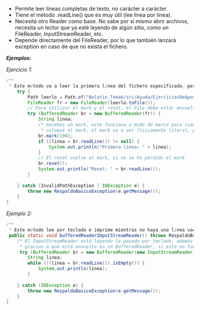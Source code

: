 - Permite leer líneas completas de texto, no carácter a carácter.
- Tiene el método .readLine() que es muy útil (lee línea por línea).
- Necesita otro Reader como base. No sabe por sí mismo abrir archivos, necesita un  lector que ya esté leyendo de algún sitio, como un FileReader, InputStreamReader, etc.
- Depende directamente del FileReader, por lo que también lanzará exception en caso de  que no exista el fichero.

___Ejemplos:___

_Ejercicio 1:_
```java
/**  
 * Este método va a leer la primera línea del fichero especificado, pero antes de leer * va a colocar un mark, cuando se haya leído la primera línea, se hace un reset y vuelve * al principio, se imprimen por pantalla la primera línea dos veces * * @throws RespaldoBasicoException */public static void bufferedReaderMarkReset() throws RespaldoBasicoException {  
    try {  
        Path leerlo = Path.of("Boletin_Tema6/src/Ayuda/EjerciciosDeApoyo/Ejercicio2A/FicheroEJ1A.txt");  
        FileReader fr = new FileReader(leerlo.toFile());  
        // Para utilizar el mark y el reset, el File debe estar envuelto en un Buffered  
        try (BufferedReader br = new BufferedReader(fr)) {  
            String linea;  
            /* Hacemos un mark, este funciona a modo de marca para cuando haga un reset volver hasta donde  
             * coloqué el mark, el mark va a ser físicamente literal, por ejemplo, si leo 3 líneas, hago un             * mark y después leo otras 3 líneas y hago un reset va a volver a la línea donde llamé al mark.             * El entero pasado por parámetros es decir el 'readAheadLimit', es el número máximo de caracteres             * que puedes leer después del mark, si lees más de lo especificado, el mark se perderá */            
            br.mark(100);  
            if ((linea = br.readLine()) != null) {  
                System.out.println("Primera línea: " + linea);  
            }  
            // El reset vuelve al mark, si no se ha perdido el mark  
            br.reset();  
            System.out.println("Reset: " + br.readLine());  
        }  
  
    } catch (InvalidPathException | IOException e) {  
        throw new RespaldoBasicoException(e.getMessage());  
    }  
}
```

_Ejemplo 2:_
```java
/**  
 * Este método lee por teclado e imprime mientras no haya una línea vacía, * es decir que no haga un intro * * @throws RespaldoBasicoException */
 public static void bufferedReaderImputStreamReader() throws RespaldoBasicoException {  
    /* El ImputStreamReader está leyendo lo pasado por teclado, además lee por teclado una serie de caracteres  
     * gracias a que está envuelto en un BufferedReader, si esto no fuera así, leería char por char*/    
     try (BufferedReader br = new BufferedReader(new InputStreamReader(System.in))) {  
        String linea;  
        while (!(linea = br.readLine()).isEmpty()) {  
            System.out.println(linea);  
        }  
  
    } catch (IOException e) {  
        throw new RespaldoBasicoException(e.getMessage());  
    }  
}
```